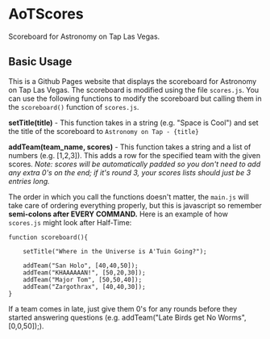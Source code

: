 # AoTScores
Scoreboard for Astronomy on Tap Las Vegas.

## Basic Usage

This is a Github Pages website that displays the scoreboard for Astronomy on Tap Las Vegas.  The scoreboard is modified using the file `scores.js`. You can use the following functions to modify the scoreboard but calling them in the `scoreboard()` function of `scores.js`.

**setTitle(title)** - This function takes in a string (e.g. "Space is Cool") and set the title of the scoreboard to `Astronomy on Tap - {title}`

**addTeam(team_name, scores)** - This function takes a string and a list of numbers (e.g. [1,2,3]). This adds a row for the specified team with the given scores. *Note: scores will be automatically padded so you don't need to add any extra 0's on the end; if it's round 3, your scores lists should just be 3 entries long.*

The order in which you call the functions doesn't matter, the `main.js` will take care of ordering everything properly, but this is javascript so remember **semi-colons after EVERY COMMAND.** Here is an example of how `scores.js` might look after Half-Time:

```
function scoreboard(){
	
	setTitle("Where in the Universe is A'Tuin Going?");

	addTeam("San Holo", [40,40,50]);
	addTeam("KHAAAAAAN!", [50,20,30]);
	addTeam("Major Tom", [50,50,40]);
	addTeam("Zargothrax", [40,40,30]);
}
```

If a team comes in late, just give them 0's for any rounds before they started answering questions (e.g. addTeam("Late Birds get No Worms", [0,0,50]);).
